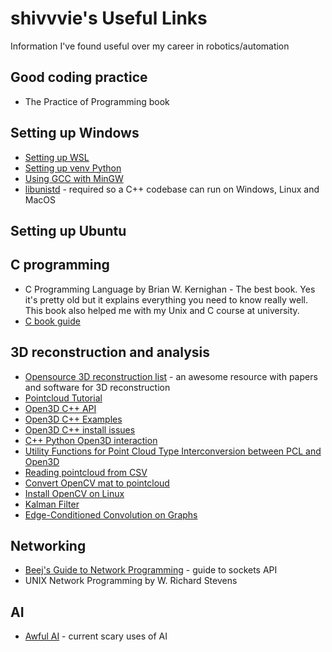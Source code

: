 # shivvvie's Useful Links

Information I've found useful over my career in robotics/automation

## Good coding practice
* The Practice of Programming book

## Setting up Windows
* [Setting up WSL](https://learn.microsoft.com/en-us/windows/wsl/setup/environment#set-up-your-linux-user-info)
* [Setting up venv Python](https://mothergeo-py.readthedocs.io/en/latest/development/how-to/venv-win.html)
* [Using GCC with MinGW](https://code.visualstudio.com/docs/cpp/config-mingw)
* [libunistd](https://github.com/robinrowe/libunistd) - required so a C++ codebase can run on Windows, Linux and MacOS

## Setting up Ubuntu

## C programming
* C Programming Language by Brian W. Kernighan - The best book. Yes it's pretty old but it explains everything you need to know really well. This book also helped me with my Unix and C course at university.
* [C book guide](https://stackoverflow.com/questions/388242/the-definitive-c-book-guide-and-list?rq=1)

## 3D reconstruction and analysis  
* [Opensource 3D reconstruction list](https://github.com/openMVG/awesome_3DReconstruction_list) - an awesome resource with papers and software for 3D reconstruction  
* [Pointcloud Tutorial](https://github.com/jeffdelmerico/pointcloud_tutorial)
* [Open3D C++ API](http://www.open3d.org/docs/release/cpp_api/)
* [Open3D C++ Examples](https://github.com/isl-org/Open3D/tree/master/examples/cpp)
* [Open3D C++ install issues](https://github.com/isl-org/Open3D/issues/4591)
* [C++ Python Open3D interaction](https://github.com/nachovizzo/open3d_cpp_python)
* [Utility Functions for Point Cloud Type Interconversion between PCL and Open3D](https://gist.github.com/UnaNancyOwen/731238a6a5c916a28e43731494d1d2cb)
* [Reading pointcloud from CSV](https://github.com/isl-org/Open3D/issues/3017)
* [Convert OpenCV mat to pointcloud](https://gist.github.com/jacyzon/fa868d0bcb13abe5ade0df084618cf9c)
* [Install OpenCV on Linux](https://docs.opencv.org/4.x/d7/d9f/tutorial_linux_install.html)
* [Kalman Filter](https://www.kalmanfilter.net/background.html)
* [Edge-Conditioned Convolution on Graphs](https://github.com/mys007/ecc)

## Networking  
* [Beej's Guide to Network Programming](https://beej.us/guide/bgnet/) - guide to sockets API
* UNIX Network Programming by W. Richard Stevens

## AI  
* [Awful AI](https://github.com/daviddao/awful-ai) - current scary uses of AI
